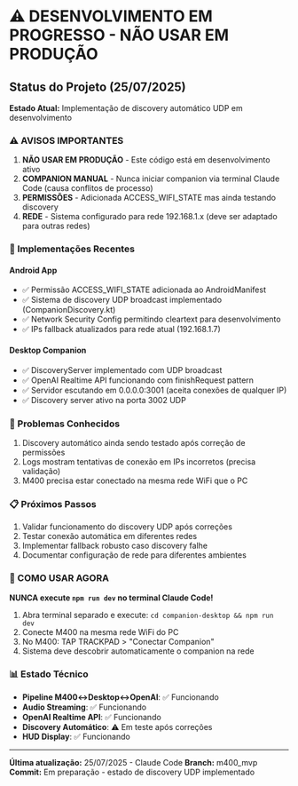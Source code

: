# ⚠️ DESENVOLVIMENTO EM PROGRESSO - NÃO USAR EM PRODUÇÃO

## Status do Projeto (25/07/2025)

**Estado Atual:** Implementação de discovery automático UDP em desenvolvimento

### ⚠️ AVISOS IMPORTANTES

1. **NÃO USAR EM PRODUÇÃO** - Este código está em desenvolvimento ativo
2. **COMPANION MANUAL** - Nunca iniciar companion via terminal Claude Code (causa conflitos de processo)
3. **PERMISSÕES** - Adicionada ACCESS_WIFI_STATE mas ainda testando discovery
4. **REDE** - Sistema configurado para rede 192.168.1.x (deve ser adaptado para outras redes)

### 🔧 Implementações Recentes

#### Android App
- ✅ Permissão ACCESS_WIFI_STATE adicionada ao AndroidManifest
- ✅ Sistema de discovery UDP broadcast implementado (CompanionDiscovery.kt)
- ✅ Network Security Config permitindo cleartext para desenvolvimento
- ✅ IPs fallback atualizados para rede atual (192.168.1.7)

#### Desktop Companion  
- ✅ DiscoveryServer implementado com UDP broadcast
- ✅ OpenAI Realtime API funcionando com finishRequest pattern
- ✅ Servidor escutando em 0.0.0.0:3001 (aceita conexões de qualquer IP)
- ✅ Discovery server ativo na porta 3002 UDP

### 🐛 Problemas Conhecidos

1. Discovery automático ainda sendo testado após correção de permissões
2. Logs mostram tentativas de conexão em IPs incorretos (precisa validação)
3. M400 precisa estar conectado na mesma rede WiFi que o PC

### 📋 Próximos Passos

1. Validar funcionamento do discovery UDP após correções
2. Testar conexão automática em diferentes redes
3. Implementar fallback robusto caso discovery falhe
4. Documentar configuração de rede para diferentes ambientes

### 🚨 COMO USAR AGORA

**NUNCA execute `npm run dev` no terminal Claude Code!**

1. Abra terminal separado e execute: `cd companion-desktop && npm run dev`
2. Conecte M400 na mesma rede WiFi do PC
3. No M400: TAP TRACKPAD > "Conectar Companion"
4. Sistema deve descobrir automaticamente o companion na rede

### 📊 Estado Técnico

- **Pipeline M400↔Desktop↔OpenAI**: ✅ Funcionando
- **Audio Streaming**: ✅ Funcionando  
- **OpenAI Realtime API**: ✅ Funcionando
- **Discovery Automático**: ⚠️ Em teste após correções
- **HUD Display**: ✅ Funcionando

---
**Última atualização:** 25/07/2025 - Claude Code
**Branch:** m400_mvp
**Commit:** Em preparação - estado de discovery UDP implementado